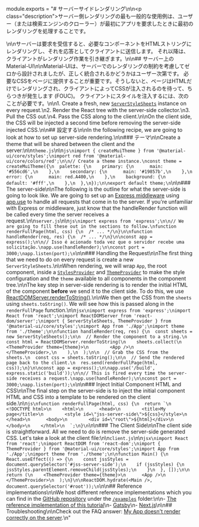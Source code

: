module.exports = "# サーバーサイドレンダリング\n\n<p class=\"description\">サーバー側レンダリングの最も一般的な使用例は、ユーザー（または検索エンジンのクローラー）が最初にアプリを要求したときに最初のレンダリングを処理することです。</p>\n\nサーバーは要求を受信すると、必要なコンポーネントをHTMLストリングにレンダリングし、それを応答としてクライアントに送信します。 それ以降は、クライアントがレンダリング作業を引き継ぎます。\n\n## サーバー上のMaterial-UI\n\nMaterial-UIは、サーバーでのレンダリングの制約を考慮してゼロから設計されましたが、正しく統合されるかどうかはユーザー次第です。 必要なCSSをページに提供することが重要です。そうしないと、ページはHTMLだけでレンダリングされ、クライアントによってCSSが注入されるのを待って、ちらつきが発生します (FOUC)。 クライアントにスタイルを注入するには、次のことが必要です。\n\n1. Create a fresh, new [`ServerStyleSheets`](/styles/api/#serverstylesheets) instance on every request.\n2. Render the React tree with the server-side collector.\n3. Pull the CSS out.\n4. Pass the CSS along to the client.\n\nOn the client side, the CSS will be injected a second time before removing the server-side injected CSS.\n\n## 設定する\n\nIn the following recipe, we are going to look at how to set up server-side rendering.\n\n### テーマ\n\nCreate a theme that will be shared between the client and the server:\n\n`theme.js`\n\n```js\nimport { createMuiTheme } from '@material-ui/core/styles';\nimport red from '@material-ui/core/colors/red';\n\n// Create a theme instance.\nconst theme = createMuiTheme({\n  palette: {\n    primary: {\n      main: '#556cd6',\n    },\n    secondary: {\n      main: '#19857b',\n    },\n    error: {\n      main: red.A400,\n    },\n    background: {\n      default: '#fff',\n    },\n  },\n});\n\nexport default theme;\n```\n\n### The server-side\n\nThe following is the outline for what the server-side is going to look like. We are going to set up an [Express middleware](https://expressjs.com/en/guide/using-middleware.html) using [app.use](https://expressjs.com/en/api.html) to handle all requests that come in to the server. If you're unfamiliar with Express or middleware, just know that the handleRender function will be called every time the server receives a request.\n\n`server.js`\n\n```js\nimport express from 'express';\n\n// We are going to fill these out in the sections to follow.\nfunction renderFullPage(html, css) {\n  /* ... */\n}\n\nfunction handleRender(req, res) {\n  /* ... */\n}\n\nconst app = express();\n\n// Isso é acionado toda vez que o servidor recebe uma solicitação.\napp.use(handleRender);\n\nconst port = 3000;\napp.listen(port);\n```\n\n### Handling the Request\n\nThe first thing that we need to do on every request is create a new `ServerStyleSheets`.\n\nWhen rendering, we will wrap `App`, the root component, inside a [`StylesProvider`](/styles/api/#stylesprovider) and [`ThemeProvider`](/styles/api/#themeprovider) to make the style configuration and the `theme` available to all components in the component tree.\n\nThe key step in server-side rendering is to render the initial HTML of the component **before** we send it to the client side. To do this, we use [ReactDOMServer.renderToString()](https://reactjs.org/docs/react-dom-server.html).\n\nWe then get the CSS from the `sheets` using `sheets.toString()`. We will see how this is passed along in the `renderFullPage` function.\n\n```jsx\nimport express from 'express';\nimport React from 'react';\nimport ReactDOMServer from 'react-dom/server';\nimport { ServerStyleSheets, ThemeProvider } from '@material-ui/core/styles';\nimport App from './App';\nimport theme from './theme';\n\nfunction handleRender(req, res) {\n  const sheets = new ServerStyleSheets();\n\n  // Render the component to a string.\n  const html = ReactDOMServer.renderToString(\n    sheets.collect(\n      <ThemeProvider theme={theme}>\n        <App />\n      </ThemeProvider>,\n    ),\n  );\n\n  // Grab the CSS from the sheets.\n  const css = sheets.toString();\n\n  // Send the rendered page back to the client.\n  res.send(renderFullPage(html, css));\n}\n\nconst app = express();\n\napp.use('/build', express.static('build'));\n\n// This is fired every time the server-side receives a request.\napp.use(handleRender);\n\nconst port = 3000;\napp.listen(port);\n```\n\n### Inject Initial Component HTML and CSS\n\nThe final step on the server-side is to inject the initial component HTML and CSS into a template to be rendered on the client side.\n\n```js\nfunction renderFullPage(html, css) {\n  return `\n    <!DOCTYPE html>\n    <html>\n      <head>\n        <title>My page</title>\n        <style id=\"jss-server-side\">${css}</style>\n      </head>\n      <body>\n        <div id=\"root\">${html}</div>\n      </body>\n    </html>\n  `;\n}\n```\n\n### The Client Side\n\nThe client side is straightforward. All we need to do is remove the server-side generated CSS. Let's take a look at the client file:\n\n`client.js`\n\n```jsx\nimport React from 'react';\nimport ReactDOM from 'react-dom';\nimport { ThemeProvider } from '@material-ui/core/styles';\nimport App from './App';\nimport theme from './theme';\n\nfunction Main() {\n  React.useEffect(() => {\n    const jssStyles = document.querySelector('#jss-server-side');\n    if (jssStyles) {\n      jssStyles.parentElement.removeChild(jssStyles);\n    }\n  }, []);\n\n  return (\n    <ThemeProvider theme={theme}>\n      <App />\n    </ThemeProvider>\n  );\n}\n\nReactDOM.hydrate(<Main />, document.querySelector('#root'));\n```\n\n## Reference implementations\n\nWe host different reference implementations which you can find in the [GitHub repository](https://github.com/Foso/material-ui) under the [`/examples`](https://github.com/Foso/material-ui/tree/master/examples) folder:\n\n- [The reference implementation of this tutorial](https://github.com/Foso/material-ui/tree/master/examples/ssr)\n- [Gatsby](https://github.com/Foso/material-ui/tree/master/examples/gatsby)\n- [Next.js](https://github.com/Foso/material-ui/tree/master/examples/nextjs)\n\n## Troubleshooting\n\nCheck out the FAQ answer: [My App doesn't render correctly on the server](/getting-started/faq/#my-app-doesnt-render-correctly-on-the-server).\n"